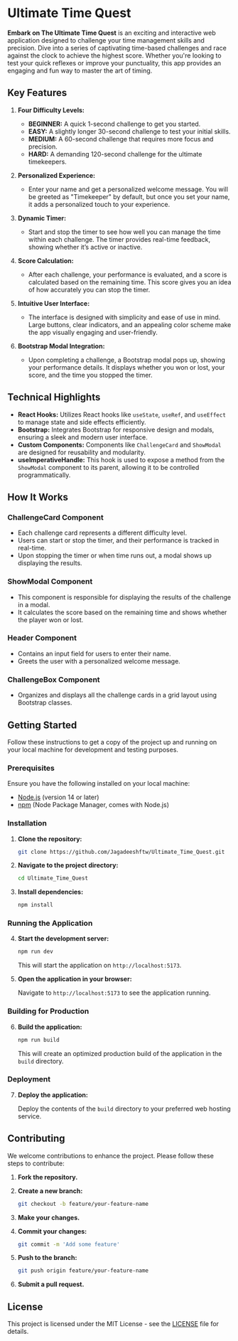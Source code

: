 # Ultimate Time Quest

**Embark on The Ultimate Time Quest** is an exciting and interactive web application designed to challenge your time management skills and precision. Dive into a series of captivating time-based challenges and race against the clock to achieve the highest score. Whether you're looking to test your quick reflexes or improve your punctuality, this app provides an engaging and fun way to master the art of timing.

## Key Features

1. **Four Difficulty Levels:**
   - **BEGINNER:** A quick 1-second challenge to get you started.
   - **EASY:** A slightly longer 30-second challenge to test your initial skills.
   - **MEDIUM:** A 60-second challenge that requires more focus and precision.
   - **HARD:** A demanding 120-second challenge for the ultimate timekeepers.

2. **Personalized Experience:**
   - Enter your name and get a personalized welcome message. You will be greeted as "Timekeeper" by default, but once you set your name, it adds a personalized touch to your experience.

3. **Dynamic Timer:**
   - Start and stop the timer to see how well you can manage the time within each challenge. The timer provides real-time feedback, showing whether it’s active or inactive.

4. **Score Calculation:**
   - After each challenge, your performance is evaluated, and a score is calculated based on the remaining time. This score gives you an idea of how accurately you can stop the timer.

5. **Intuitive User Interface:**
   - The interface is designed with simplicity and ease of use in mind. Large buttons, clear indicators, and an appealing color scheme make the app visually engaging and user-friendly.

6. **Bootstrap Modal Integration:**
   - Upon completing a challenge, a Bootstrap modal pops up, showing your performance details. It displays whether you won or lost, your score, and the time you stopped the timer.

## Technical Highlights

- **React Hooks:** Utilizes React hooks like `useState`, `useRef`, and `useEffect` to manage state and side effects efficiently.
- **Bootstrap:** Integrates Bootstrap for responsive design and modals, ensuring a sleek and modern user interface.
- **Custom Components:** Components like `ChallengeCard` and `ShowModal` are designed for reusability and modularity.
- **useImperativeHandle:** This hook is used to expose a method from the `ShowModal` component to its parent, allowing it to be controlled programmatically.

## How It Works

### ChallengeCard Component
- Each challenge card represents a different difficulty level.
- Users can start or stop the timer, and their performance is tracked in real-time.
- Upon stopping the timer or when time runs out, a modal shows up displaying the results.

### ShowModal Component
- This component is responsible for displaying the results of the challenge in a modal.
- It calculates the score based on the remaining time and shows whether the player won or lost.

### Header Component
- Contains an input field for users to enter their name.
- Greets the user with a personalized welcome message.

### ChallengeBox Component
- Organizes and displays all the challenge cards in a grid layout using Bootstrap classes.

## Getting Started

Follow these instructions to get a copy of the project up and running on your local machine for development and testing purposes.

### Prerequisites

Ensure you have the following installed on your local machine:

- [Node.js](https://nodejs.org/) (version 14 or later)
- [npm](https://www.npmjs.com/) (Node Package Manager, comes with Node.js)

### Installation

1. **Clone the repository:**

    ```bash
    git clone https://github.com/Jagadeeshftw/Ultimate_Time_Quest.git
    ```

2. **Navigate to the project directory:**

    ```bash
    cd Ultimate_Time_Quest
    ```

3. **Install dependencies:**

    ```bash
    npm install
    ```

### Running the Application

4. **Start the development server:**

    ```bash
    npm run dev
    ```

    This will start the application on `http://localhost:5173`.

5. **Open the application in your browser:**

    Navigate to `http://localhost:5173` to see the application running.

### Building for Production

6. **Build the application:**

    ```bash
    npm run build
    ```

    This will create an optimized production build of the application in the `build` directory.

### Deployment

7. **Deploy the application:**

    Deploy the contents of the `build` directory to your preferred web hosting service.

## Contributing

We welcome contributions to enhance the project. Please follow these steps to contribute:

1. **Fork the repository.**
2. **Create a new branch:**

    ```bash
    git checkout -b feature/your-feature-name
    ```

3. **Make your changes.**
4. **Commit your changes:**

    ```bash
    git commit -m 'Add some feature'
    ```

5. **Push to the branch:**

    ```bash
    git push origin feature/your-feature-name
    ```

6. **Submit a pull request.**

## License

This project is licensed under the MIT License - see the [LICENSE](LICENSE) file for details.

